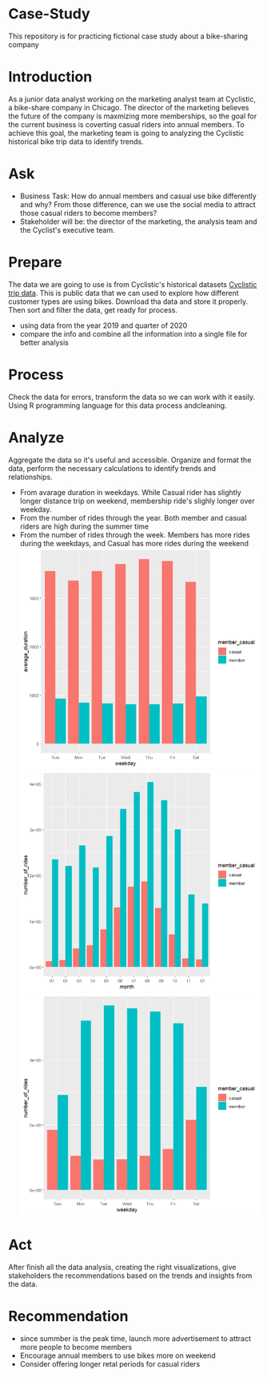 # Case-Study
This repository is for practicing fictional case study about a bike-sharing company
# Introduction
As a junior data analyst working on the marketing analyst team at Cyclistic, a bike-share company in Chicago. The director of the marketing believes the future of the company is maxmizing more memberships, so the goal for the current business is coverting casual riders into annual members. 
To achieve this goal, the marketing team is going to analyzing the Cyclistic historical bike trip data to identify trends.
# Ask
- Business Task: How do annual members and casual use bike differently and why? From those difference, can we use the social media to attract those casual riders to become members?
- Stakeholder will be: the director of the marketing, the analysis team and the Cyclist's executive team.
# Prepare
The data we are going to use is from Cyclistic's historical datasets [Cyclistic trip data](https://divvy-tripdata.s3.amazonaws.com/index.html). This is public data that we can used to explore how different customer types are using bikes.
Download tha data and store it properly. Then sort and filter the data, get ready for process.
- using data from the year 2019 and quarter of 2020
- compare the info and combine all the information into a single file for better analysis
# Process
Check the data for errors, transform the data so we can work with it easily. Using R programming language for this data process andcleaning.
# Analyze
Aggregate the data so it's useful and accessible. Organize and format the data, perform the necessary calculations to identify trends and relationships.
- From avarage duration in weekdays. While Casual rider has slightly longer distance trip on weekend, membership ride's slighly longer over weekday.
- From the number of rides through the year. Both member and casual riders are high during the summer time
- From the number of rides through the week. Members has more rides during the weekdays, and Casual has more rides during the weekend
![Average Duration](./Average_Duration.png)
![Year of rides](./Rides%20during%20the%20Year.png)
![Week of rides](./Rides%20on%20weekday.png)
# Act
After finish all the data analysis, creating the right visualizations, give stakeholders the recommendations based on the trends and insights from the data.
# Recommendation
- since summber is the peak time, launch more advertisement to attract more people to become members
- Encourage annual members to use bikes more on weekend
- Consider offering longer retal periods for casual riders
  
